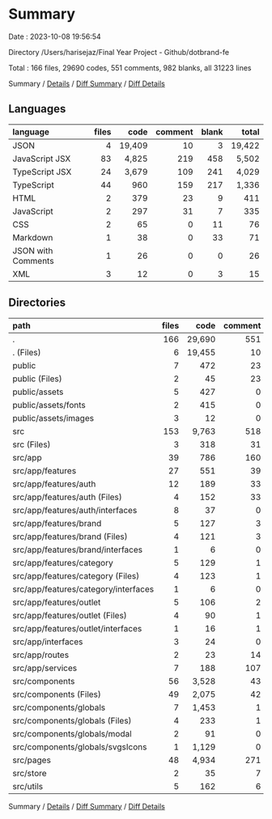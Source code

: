 # Summary

Date : 2023-10-08 19:56:54

Directory /Users/harisejaz/Final Year Project - Github/dotbrand-fe

Total : 166 files,  29690 codes, 551 comments, 982 blanks, all 31223 lines

Summary / [Details](details.md) / [Diff Summary](diff.md) / [Diff Details](diff-details.md)

## Languages
| language | files | code | comment | blank | total |
| :--- | ---: | ---: | ---: | ---: | ---: |
| JSON | 4 | 19,409 | 10 | 3 | 19,422 |
| JavaScript JSX | 83 | 4,825 | 219 | 458 | 5,502 |
| TypeScript JSX | 24 | 3,679 | 109 | 241 | 4,029 |
| TypeScript | 44 | 960 | 159 | 217 | 1,336 |
| HTML | 2 | 379 | 23 | 9 | 411 |
| JavaScript | 2 | 297 | 31 | 7 | 335 |
| CSS | 2 | 65 | 0 | 11 | 76 |
| Markdown | 1 | 38 | 0 | 33 | 71 |
| JSON with Comments | 1 | 26 | 0 | 0 | 26 |
| XML | 3 | 12 | 0 | 3 | 15 |

## Directories
| path | files | code | comment | blank | total |
| :--- | ---: | ---: | ---: | ---: | ---: |
| . | 166 | 29,690 | 551 | 982 | 31,223 |
| . (Files) | 6 | 19,455 | 10 | 36 | 19,501 |
| public | 7 | 472 | 23 | 21 | 516 |
| public (Files) | 2 | 45 | 23 | 2 | 70 |
| public/assets | 5 | 427 | 0 | 19 | 446 |
| public/assets/fonts | 2 | 415 | 0 | 16 | 431 |
| public/assets/images | 3 | 12 | 0 | 3 | 15 |
| src | 153 | 9,763 | 518 | 925 | 11,206 |
| src (Files) | 3 | 318 | 31 | 12 | 361 |
| src/app | 39 | 786 | 160 | 195 | 1,141 |
| src/app/features | 27 | 551 | 39 | 103 | 693 |
| src/app/features/auth | 12 | 189 | 33 | 41 | 263 |
| src/app/features/auth (Files) | 4 | 152 | 33 | 32 | 217 |
| src/app/features/auth/interfaces | 8 | 37 | 0 | 9 | 46 |
| src/app/features/brand | 5 | 127 | 3 | 22 | 152 |
| src/app/features/brand (Files) | 4 | 121 | 3 | 21 | 145 |
| src/app/features/brand/interfaces | 1 | 6 | 0 | 1 | 7 |
| src/app/features/category | 5 | 129 | 1 | 22 | 152 |
| src/app/features/category (Files) | 4 | 123 | 1 | 21 | 145 |
| src/app/features/category/interfaces | 1 | 6 | 0 | 1 | 7 |
| src/app/features/outlet | 5 | 106 | 2 | 18 | 126 |
| src/app/features/outlet (Files) | 4 | 90 | 1 | 17 | 108 |
| src/app/features/outlet/interfaces | 1 | 16 | 1 | 1 | 18 |
| src/app/interfaces | 3 | 24 | 0 | 3 | 27 |
| src/app/routes | 2 | 23 | 14 | 12 | 49 |
| src/app/services | 7 | 188 | 107 | 77 | 372 |
| src/components | 56 | 3,528 | 43 | 232 | 3,803 |
| src/components (Files) | 49 | 2,075 | 42 | 198 | 2,315 |
| src/components/globals | 7 | 1,453 | 1 | 34 | 1,488 |
| src/components/globals (Files) | 4 | 233 | 1 | 19 | 253 |
| src/components/globals/modal | 2 | 91 | 0 | 8 | 99 |
| src/components/globals/svgsIcons | 1 | 1,129 | 0 | 7 | 1,136 |
| src/pages | 48 | 4,934 | 271 | 452 | 5,657 |
| src/store | 2 | 35 | 7 | 13 | 55 |
| src/utils | 5 | 162 | 6 | 21 | 189 |

Summary / [Details](details.md) / [Diff Summary](diff.md) / [Diff Details](diff-details.md)
